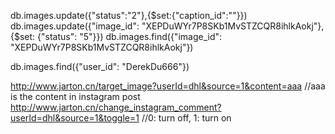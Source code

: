 
db.images.update({"status":"2"},{$set:{"caption_id":""}})
db.images.update({"image_id": "XEPDuWYr7P8SKb1MvSTZCQR8ihlkAokj"}, {$set: {"status": "5"}})
db.images.find({"image_id": "XEPDuWYr7P8SKb1MvSTZCQR8ihlkAokj"})

db.images.find({"user_id": "DerekDu666"})

http://www.jarton.cn/target_image?userId=dhl&source=1&content=aaa //aaa is the content in instagram post
http://www.jarton.cn/change_instagram_comment?userId=dhl&source=1&toggle=1 //0: turn off, 1: turn on

